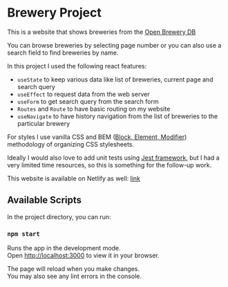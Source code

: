 # Brewery Project

This is a website that shows breweries from the [Open Brewery DB](https://www.openbrewerydb.org/)

You can browse breweries by selecting page number or you can also use a search field to find breweries by name.

In this project I used the following react features:

- `useState` to keep various data like list of breweries, current page and search query
- `useEffect` to request data from the web server
- `useForm` to get search query from the search form
- `Routes` and `Route` to have basic routing on my website
- `useNavigate` to have history navigation from the list of breweries to the particular brewery

For styles I use vanilla CSS and BEM ([Block, Element, Modifier](https://en.bem.info/methodology/)) methodology of organizing CSS stylesheets.

Ideally I would also love to add unit tests using [Jest framework](https://jestjs.io/), but I had a very limited time resources, so this is something for the follow-up work.

This website is available on Netlify as well: [link](https://breweries-integrify-2022.netlify.app)

## Available Scripts

In the project directory, you can run:

### `npm start`

Runs the app in the development mode.\
Open [http://localhost:3000](http://localhost:3000) to view it in your browser.

The page will reload when you make changes.\
You may also see any lint errors in the console.

